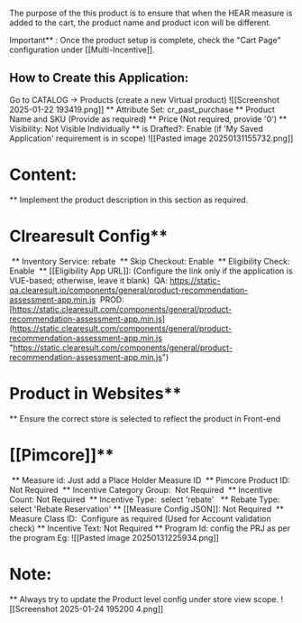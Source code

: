 The purpose of the this product is to ensure that when the HEAR measure is added to the cart, the product name and product icon will be different. 

Important** : Once the product setup is complete, check the "Cart Page" configuration under [[Multi-Incentive]].
## How to Create this Application:

 Go to CATALOG -> Products (create a new Virtual product)
	 ![[Screenshot 2025-01-22 193419.png]] 
 ** Attribute Set: cr_past_purchase
 ** Product Name and SKU (Provide as required)
 ** Price (Not required, provide '0')
 ** Visibility: Not Visible Individually
 ** is Drafted?: Enable (if 'My Saved Application' requirement is in scope)
	 ![[Pasted image 20250131155732.png]]
# Content:
 ** Implement the product description in this section as required.
# Clrearesult Config**
 ** Inventory Service: rebate
 ** Skip Checkout: Enable
 ** Eligibility Check: Enable
 ** [[Eligibility App URL]]: (Configure the link only if the application is VUE-based; otherwise, leave it blank)
	 QA: https://static-qa.clearesult.io/components/general/product-recommendation-assessment-app.min.js
	 PROD: [https://static.clearesult.com/components/general/product-recommendation-assessment-app.min.js](https://static.clearesult.com/components/general/product-recommendation-assessment-app.min.js "https://static.clearesult.com/components/general/product-recommendation-assessment-app.min.js")
# Product in Websites**
 ** Ensure the correct store is selected to reflect the product in Front-end
# [[Pimcore]]**
  ** Measure id: 
	 Just add a Place Holder Measure ID
  ** Pimcore Product ID: 
	 Not Required
  ** Incentive Category Group: 
	  Not Required
  ** Incentive Count: Not Required
  ** Incentive Type: 
	  select 'rebate'
  ** Rebate Type:
	  select 'Rebate Reservation'
  ** [[Measure Config JSON]]:
	  Not Required
  ** Measure Class ID: 
	  Configure as required (Used for Account validation check)
  ** Incentive Text:
	  Not Required
  ** Program Id:
	  config the PRJ as per the program
	  Eg: ![[Pasted image 20250131225934.png]]

# Note: 
** Always try to update the Product level config under store view scope.	![[Screenshot 2025-01-24 195200 4.png]]